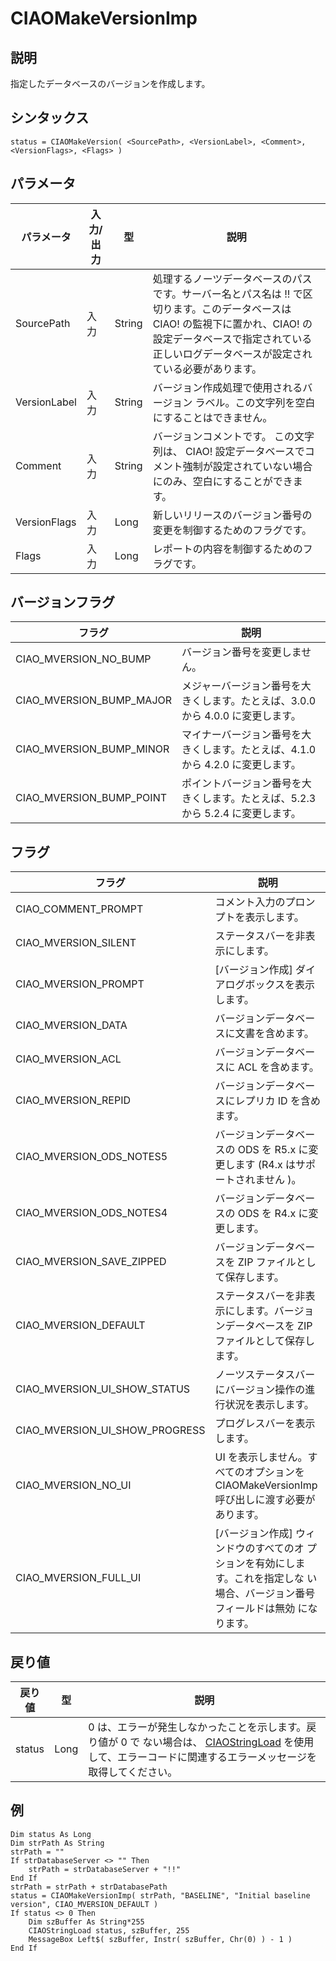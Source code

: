 # CIAOMakeVersionImp

## 説明
指定したデータベースのバージョンを作成します。

## シンタックス
```
status = CIAOMakeVersion( <SourcePath>, <VersionLabel>, <Comment>, <VersionFlags>, <Flags> )
```

## パラメータ
| パラメータ | 入力/出力 | 型 | 説明 |
| --- | --- | --- | --- |
| SourcePath | 入力 | String | 処理するノーツデータベースのパスです。サーバー名とパス名は !! で区切ります。このデータベースは CIAO! の監視下に置かれ、CIAO! の設定データベースで指定されている正しいログデータベースが設定されている必要があります。 |
| VersionLabel | 入力 | String | バージョン作成処理で使用されるバージョン ラベル。この文字列を空白にすることはできません。 |
| Comment | 入力 | String | バージョンコメントです。 この文字列は、 CIAO! 設定データベースでコメント強制が設定されていない場合にのみ、空白にすることができます。 |
| VersionFlags | 入力 | Long | 新しいリリースのバージョン番号の変更を制御するためのフラグです。 |
| Flags | 入力 | Long | レポートの内容を制御するためのフラグです。 |

## バージョンフラグ
| フラグ | 説明 |
| --- | --- |
| CIAO_MVERSION_NO_BUMP | バージョン番号を変更しません。 |
| CIAO_MVERSION_BUMP_MAJOR | メジャーバージョン番号を大きくします。たとえば、3.0.0 から 4.0.0 に変更します。 |
| CIAO_MVERSION_BUMP_MINOR | マイナーバージョン番号を大きくします。たとえば、4.1.0 から 4.2.0 に変更します。 |
| CIAO_MVERSION_BUMP_POINT | ポイントバージョン番号を大きくします。たとえば、5.2.3 から 5.2.4 に変更します。 |

## フラグ
| フラグ | 説明 |
| --- | --- |
| CIAO_COMMENT_PROMPT | コメント入力のプロンプトを表示します。 |
| CIAO_MVERSION_SILENT | ステータスバーを非表示にします。 |
| CIAO_MVERSION_PROMPT | [バージョン作成] ダイアログボックスを表示します。 |
| CIAO_MVERSION_DATA | バージョンデータベースに文書を含めます。 |
| CIAO_MVERSION_ACL | バージョンデータベースに ACL を含めます。 |
| CIAO_MVERSION_REPID | バージョンデータベースにレプリカ ID を含めます。 |
| CIAO_MVERSION_ODS_NOTES5 | バージョンデータベースの ODS を R5.x に変更します (R4.x はサポートされません )。 |
| CIAO_MVERSION_ODS_NOTES4 | バージョンデータベースの ODS を R4.x に変更します。 |
| CIAO_MVERSION_SAVE_ZIPPED | バージョンデータベースを ZIP ファイルとして保存します。 |
| CIAO_MVERSION_DEFAULT | ステータスバーを非表示にします。バージョンデータベースを ZIP ファイルとして保存します。 |
| CIAO_MVERSION_UI_SHOW_STATUS | ノーツステータスバーにバージョン操作の進行状況を表示します。 |
| CIAO_MVERSION_UI_SHOW_PROGRESS | プログレスバーを表示します。 |
| CIAO_MVERSION_NO_UI | UI を表示しません。すべてのオプションを CIAOMakeVersionImp 呼び出しに渡す必要があります。 |
| CIAO_MVERSION_FULL_UI | [バージョン作成] ウィンドウのすべてのオ プションを有効にします。これを指定しな い場合、バージョン番号フィールドは無効 になります。 |

## 戻り値
| 戻り値 | 型 | 説明 |
| --- | --- | --- |
| status | Long | 0 は、エラーが発生しなかったことを示します。戻り値が 0 で ない場合は、 [CIAOStringLoad](scriptstringload.md) を使用して、エラーコードに関連するエラーメッセージを取得してください。 |

## 例
```vbscript
Dim status As Long
Dim strPath As String
strPath = ""
If strDatabaseServer <> "" Then
    strPath = strDatabaseServer + "!!"
End If
strPath = strPath + strDatabasePath
status = CIAOMakeVersionImp( strPath, "BASELINE", "Initial baseline version", CIAO_MVERSION_DEFAULT )
If status <> 0 Then
    Dim szBuffer As String*255
    CIAOStringLoad status, szBuffer, 255
    MessageBox Left$( szBuffer, Instr( szBuffer, Chr(0) ) - 1 )
End If
```